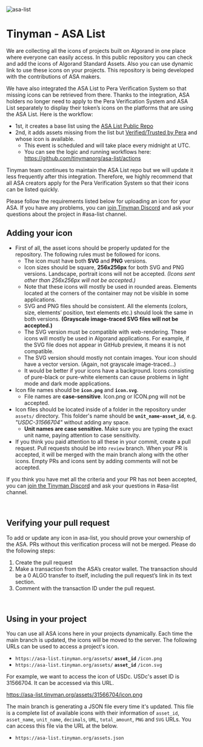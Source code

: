 ![asa-list](https://user-images.githubusercontent.com/64005663/151940730-7aec2e05-c4f5-42af-ada3-b35c614826fd.png)

# Tinyman - ASA List

We are collecting all the icons of projects built on Algorand in one place where everyone can easily access. In this public repository you can check and add the icons of Algorand Standard Assets. Also you can use dynamic link to use these icons on your projects. This repository is being developed with the contributions of ASA makers.

We have also integrated the ASA List to Pera Verification System so that missing icons can be retrieved from there. Thanks to the integration, ASA holders no longer need to apply to the Pera Verification System and ASA List separately to display their token’s icons on the platforms that are using the ASA List. Here is the workflow:
- 1st, it creates a base list using the [ASA List Public Repo](https://github.com/tinymanorg/asa-list/tree/main/assets)
- 2nd, it adds assets missing from the list but [Verified/Trusted by Pera](https://explorer.perawallet.app/asa-verification/verified-assets/) and whose icon is available.
    - This event is scheduled and will take place every midnight at UTC.
    - You can see the logic and running workflows here: https://github.com/tinymanorg/asa-list/actions
 
Tinyman team continues to maintain the ASA List repo but we will update it less frequently after this integration. Therefore, we highly recommend that all ASA creators apply for the Pera Verification System so that their icons can be listed quickly.

Please follow the requirements listed below for uploading an icon for your ASA. If you have any problems, you can [join Tinyman Discord](https://discord.com/invite/wvHnAdmEv6) and ask your questions about the project in #asa-list channel.

## Adding your icon

-   First of all, the asset icons should be properly updated for the repository. The following rules must be followed for icons.
    -   The icon must have both **SVG** and **PNG** versions.
    -   Icon sizes should be square, **256x256px** for both SVG and PNG versions. Landscape, portrait icons will not be accepted. *(Icons sent other than 256x256px will not be accepted.)*
    -   Note that these icons will mostly be used in rounded areas. Elements located at the corners of the container may not be visible in some applications.
    -   SVG and PNG files should be consistent. All the elements (colors, size, elements’ position, text elements etc.) should look the same in both versions. **(Grayscale image-traced SVG files will not be accepted.)**
    -   The SVG version must be compatible with web-rendering. These icons will mostly be used in Algorand applications. For example, if the SVG file does not appear in GitHub preview, it means it is not compatible.
    -   The SVG version should mostly not contain images. Your icon should have a vector version. (Again, not grayscale image-traced...)
    -   It would be better if your icons have a background. Icons consisting of pure-black or pure-white elements can cause problems in light mode and dark mode applications.
-   Icon file names should be **`icon.png`** and **`icon.svg`**.
    -   File names are **case-sensitive**. Icon.png or ICON.png will not be accepted.
-   Icon files should be located inside of a folder in the repository under `assets/` directory. This folder's name should be **`unit_name-asset_id`**, e.g. *"USDC-31566704"* without adding any space.
    -   **Unit names are case sensitive.** Make sure you are typing the exact unit name, paying attention to case sensitivity.
-   If you think you paid attention to all these in your commit, create a pull request. Pull requests should be into `review` branch. When your PR is accepted, it will be merged with the main branch along with the other icons. Empty PRs and icons sent by adding comments will not be accepted.

If you think you have met all the criteria and your PR has not been accepted, you can [join the Tinyman Discord](https://discord.gg/wvHnAdmEv6) and ask your questions in #asa-list channel.

&nbsp;
## Verifying your pull request
To add or update any icon in asa-list, you should prove your ownership of the ASA. PRs without this verification process will not be merged. Please do the following steps:
1.  Create the pull request
2.  Make a transaction from the ASA’s creator wallet. The transaction should be a 0 ALGO transfer to itself, including the pull request’s link in its text section.
3.  Comment with the transaction ID under the pull request.

&nbsp;
## Using in your project

You can use all ASA icons here in your projects dynamically. Each time the main branch is updated, the icons will be moved to the server. The following URLs can be used to access a project's icon.

 - `https://asa-list.tinyman.org/assets/` **`asset_id`** `/icon.png`
 - `https://asa-list.tinyman.org/assets/` **`asset_id`** `/icon.svg`

For example, we want to access the icon of USDc.  USDc's asset ID is 31566704. It can be accessed via this URL.

https://asa-list.tinyman.org/assets/31566704/icon.png

The main branch is generating a JSON file every time it's updated. This file is a complete list of available icons with their information of `asset_id`, `asset_name`, `unit_name`, `decimals`, `URL`, `total_amount`,  `PNG` and `SVG` URLs. You can access this file via the URL at the below.

 - `https://asa-list.tinyman.org/assets.json`
